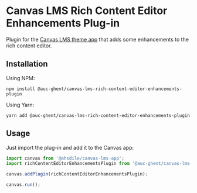 # Canvas LMS Rich Content Editor Enhancements Plug-in

Plugin for the [Canvas LMS theme app](https://github.com/ahsdile/canvas-lms-app) that adds some enhancements to the
rich content editor.

## Installation

Using NPM:

    npm install @auc-ghent/canvas-lms-rich-content-editor-enhancements-plugin

Using Yarn:

    yarn add @auc-ghent/canvas-lms-rich-content-editor-enhancements-plugin

## Usage

Just import the plug-in and add it to the Canvas app:

```javascript
import canvas from '@ahsdile/canvas-lms-app';
import richContentEditorEnhancementsPlugin from '@auc-ghent/canvas-lms-rich-content-editor-enhancements-plugin';

canvas.addPlugin(richContentEditorEnhancementsPlugin);

canvas.run();
```
